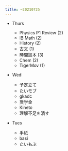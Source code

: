 ```yaml
---
title: ~20210725
---
```


* Thurs
  
  * Physics P1 Review (2)
  * IB Math (2)
  * History (2)
  * 古文 (1)
  * 時間論本 (3)
  * Chem (2)
  * TigerMov (1)
* Wed
  
  * 予定立て
  * たいモブ
  * gkadc
  * 奨学金
  * Kineto
  * 理解不足を潰す
* Tues
  
  * 手紙
  * basi
  * たいもぶ

